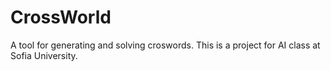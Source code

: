 # CrossWorld

A tool for generating and solving croswords. This is a project for AI class at Sofia University.